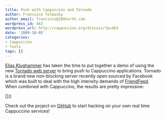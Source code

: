 ```yaml
---
title: Push with Cappuccino and Tornado
author: Francisco Tolmasky
author_email: francisco@280north.com
wordpress_id: 463
wordpress_url: http://cappuccino.org/discuss/?p=463
date: '2009-10-05'
categories:
- Cappuccino
- Tools
tags: []
---
```



[Elias Klughammer](http://github.com/eliasklughammer) has taken the time to put together a demo of using the new [Tornado web server](http://www.tornadoweb.org/) to bring push to Cappuccino applications. Tornado is a brand new non-blocking server recently open sourced by Facebook which was built to deal with the high intensity demands of [FriendFeed](http://friendfeed.com). When combined with Cappuccino, the results are pretty impressive:

[[](http://www.youtube.com/v/1MPTxS9uyT4&hl=en&fs=1&)]()

Check out the project on [GitHub](http://github.com/eliasklughammer/Cappuccino-X-Tornado) to start hacking on your own real time Cappuccino services!



